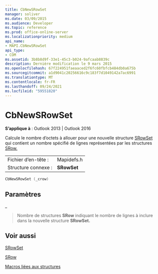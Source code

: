```yaml
---
title: CbNewSRowSet
manager: soliver
ms.date: 03/09/2015
ms.audience: Developer
ms.topic: reference
ms.prod: office-online-server
ms.localizationpriority: medium
api_name:
- MAPI.CbNewSRowSet
api_type:
- COM
ms.assetid: 3b8b8d9f-33e1-45c3-b024-9afcaab8839c
description: Dernière modification le 9 mars 2015
ms.openlocfilehash: 67f224951faeaaced2f6fc60fbfcb484db0a675b
ms.sourcegitcommit: a1d9041c20256616c9c183f7d1049142a7ac6991
ms.translationtype: MT
ms.contentlocale: fr-FR
ms.lasthandoff: 09/24/2021
ms.locfileid: "59551820"
---
```

# <a name="cbnewsrowset"></a>CbNewSRowSet

  
  
**S’applique à** : Outlook 2013 | Outlook 2016 
  
Calcule le nombre d’octets à allouer pour une nouvelle structure [SRowSet](srowset.md) qui contient un nombre spécifié de lignes représentées par les structures [SRow.](srow.md) 
  
|||
|:-----|:-----|
|Fichier d’en-tête :  <br/> |Mapidefs.h  <br/> |
|Structure connexe :  <br/> |**SRowSet** <br/> |
   
```cpp
CbNewSRowSet (_crow)
```

## <a name="parameters"></a>Paramètres

 _
  
> Nombre de structures **SRow** indiquant le nombre de lignes à inclure dans la nouvelle structure **SRowSet.** 
    
## <a name="see-also"></a>Voir aussi



[SRowSet](srowset.md)
  
[SRow](srow.md)


[Macros liées aux structures](macros-related-to-structures.md)

